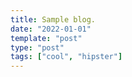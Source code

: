 ```yaml
---
title: Sample blog.
date: "2022-01-01"
template: "post"
type: "post"
tags: ["cool", "hipster"]
---
```

